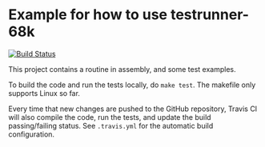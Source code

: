 
# Example for how to use testrunner-68k

[![Build Status](https://travis-ci.com/Kalmalyzer/testrunner-68k-example.svg?branch=master)](https://travis-ci.com/Kalmalyzer/testrunner-68k-example)

This project contains a routine in assembly, and some test examples.

To build the code and run the tests locally, do `make test`. The makefile only supports Linux so far.

Every time that new changes are pushed to the GitHub repository, Travis CI will also compile the code, run the tests, and update the build passing/failing status. See `.travis.yml` for the automatic build configuration.